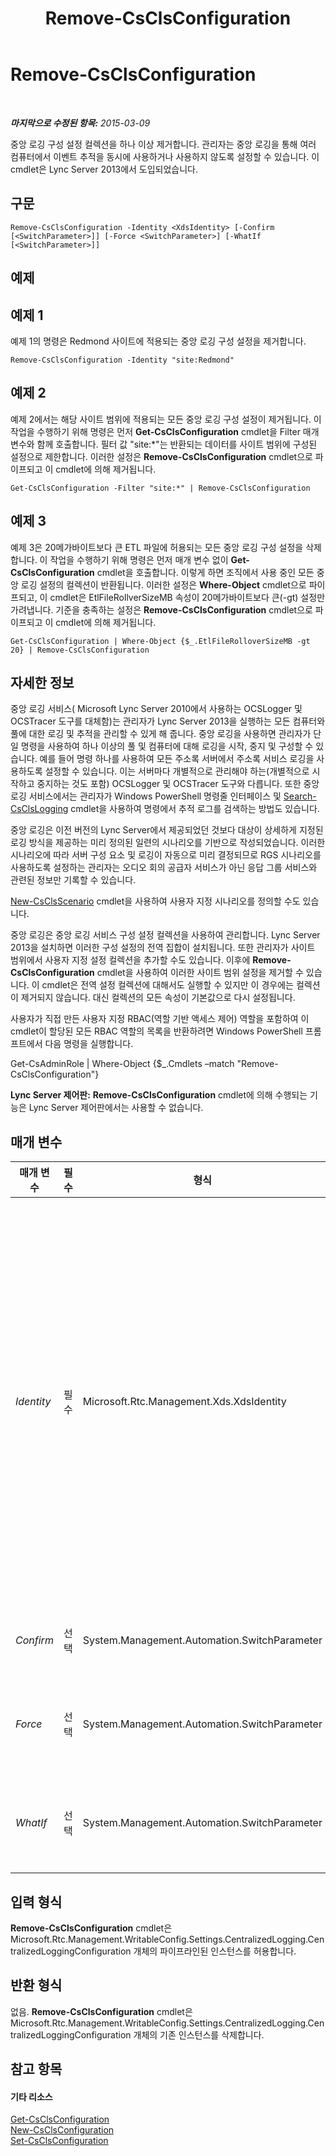 ﻿---
title: Remove-CsClsConfiguration
TOCTitle: Remove-CsClsConfiguration
ms:assetid: f10005f4-ae5c-4d9e-800f-48183b5182be
ms:mtpsurl: https://technet.microsoft.com/ko-kr/library/JJ619191(v=OCS.15)
ms:contentKeyID: 49305481
ms.date: 08/24/2015
mtps_version: v=OCS.15
ms.translationtype: HT
---

# Remove-CsClsConfiguration

 

_**마지막으로 수정된 항목:** 2015-03-09_

중앙 로깅 구성 설정 컬렉션을 하나 이상 제거합니다. 관리자는 중앙 로깅을 통해 여러 컴퓨터에서 이벤트 추적을 동시에 사용하거나 사용하지 않도록 설정할 수 있습니다. 이 cmdlet은 Lync Server 2013에서 도입되었습니다.

## 구문

    Remove-CsClsConfiguration -Identity <XdsIdentity> [-Confirm [<SwitchParameter>]] [-Force <SwitchParameter>] [-WhatIf [<SwitchParameter>]]

## 예제

## 예제 1

예제 1의 명령은 Redmond 사이트에 적용되는 중앙 로깅 구성 설정을 제거합니다.

    Remove-CsClsConfiguration -Identity "site:Redmond"

## 예제 2

예제 2에서는 해당 사이트 범위에 적용되는 모든 중앙 로깅 구성 설정이 제거됩니다. 이 작업을 수행하기 위해 명령은 먼저 **Get-CsClsConfiguration** cmdlet을 Filter 매개 변수와 함께 호출합니다. 필터 값 "site:\*"는 반환되는 데이터를 사이트 범위에 구성된 설정으로 제한합니다. 이러한 설정은 **Remove-CsClsConfiguration** cmdlet으로 파이프되고 이 cmdlet에 의해 제거됩니다.

    Get-CsClsConfiguration -Filter "site:*" | Remove-CsClsConfiguration

## 예제 3

예제 3은 20메가바이트보다 큰 ETL 파일에 허용되는 모든 중앙 로깅 구성 설정을 삭제합니다. 이 작업을 수행하기 위해 명령은 먼저 매개 변수 없이 **Get-CsClsConfiguration** cmdlet을 호출합니다. 이렇게 하면 조직에서 사용 중인 모든 중앙 로깅 설정의 컬렉션이 반환됩니다. 이러한 설정은 **Where-Object** cmdlet으로 파이프되고, 이 cmdlet은 EtlFileRollverSizeMB 속성이 20메가바이트보다 큰(-gt) 설정만 가려냅니다. 기준을 충족하는 설정은 **Remove-CsClsConfiguration** cmdlet으로 파이프되고 이 cmdlet에 의해 제거됩니다.

    Get-CsClsConfiguration | Where-Object {$_.EtlFileRolloverSizeMB -gt 20} | Remove-CsClsConfiguration

## 자세한 정보

중앙 로깅 서비스( Microsoft Lync Server 2010에서 사용하는 OCSLogger 및 OCSTracer 도구를 대체함)는 관리자가 Lync Server 2013을 실행하는 모든 컴퓨터와 풀에 대한 로깅 및 추적을 관리할 수 있게 해 줍니다. 중앙 로깅을 사용하면 관리자가 단일 명령을 사용하여 하나 이상의 풀 및 컴퓨터에 대해 로깅을 시작, 중지 및 구성할 수 있습니다. 예를 들어 명령 하나를 사용하여 모든 주소록 서버에서 주소록 서비스 로깅을 사용하도록 설정할 수 있습니다. 이는 서버마다 개별적으로 관리해야 하는(개별적으로 시작하고 중지하는 것도 포함) OCSLogger 및 OCSTracer 도구와 다릅니다. 또한 중앙 로깅 서비스에서는 관리자가 Windows PowerShell 명령줄 인터페이스 및 [Search-CsClsLogging](search-csclslogging.md) cmdlet을 사용하여 명령에서 추적 로그를 검색하는 방법도 있습니다.

중앙 로깅은 이전 버전의 Lync Server에서 제공되었던 것보다 대상이 상세하게 지정된 로깅 방식을 제공하는 미리 정의된 일련의 시나리오를 기반으로 작성되었습니다. 이러한 시나리오에 따라 서버 구성 요소 및 로깅이 자동으로 미리 결정되므로 RGS 시나리오를 사용하도록 설정하는 관리자는 오디오 회의 공급자 서비스가 아닌 응답 그룹 서비스와 관련된 정보만 기록할 수 있습니다.

[New-CsClsScenario](new-csclsscenario.md) cmdlet을 사용하여 사용자 지정 시나리오를 정의할 수도 있습니다.

중앙 로깅은 중앙 로깅 서비스 구성 설정 컬렉션을 사용하여 관리합니다. Lync Server 2013을 설치하면 이러한 구성 설정의 전역 집합이 설치됩니다. 또한 관리자가 사이트 범위에서 사용자 지정 설정 컬렉션을 추가할 수도 있습니다. 이후에 **Remove-CsClsConfiguration** cmdlet을 사용하여 이러한 사이트 범위 설정을 제거할 수 있습니다. 이 cmdlet은 전역 설정 컬렉션에 대해서도 실행할 수 있지만 이 경우에는 컬렉션이 제거되지 않습니다. 대신 컬렉션의 모든 속성이 기본값으로 다시 설정됩니다.

사용자가 직접 만든 사용자 지정 RBAC(역할 기반 액세스 제어) 역할을 포함하여 이 cmdlet이 할당된 모든 RBAC 역할의 목록을 반환하려면 Windows PowerShell 프롬프트에서 다음 명령을 실행합니다.

Get-CsAdminRole | Where-Object {$\_.Cmdlets –match "Remove-CsClsConfiguration"}

**Lync Server 제어판:** **Remove-CsClsConfiguration** cmdlet에 의해 수행되는 기능은 Lync Server 제어판에서는 사용할 수 없습니다.

## 매개 변수


<table>
<colgroup>
<col style="width: 25%" />
<col style="width: 25%" />
<col style="width: 25%" />
<col style="width: 25%" />
</colgroup>
<thead>
<tr class="header">
<th>매개 변수</th>
<th>필수</th>
<th>형식</th>
<th>설명</th>
</tr>
</thead>
<tbody>
<tr class="odd">
<td><p><em>Identity</em></p></td>
<td><p>필수</p></td>
<td><p>Microsoft.Rtc.Management.Xds.XdsIdentity</p></td>
<td><p>제거할 중앙 로깅 구성 설정 컬렉션의 고유 ID입니다. 전역 설정을 제거하려면 다음 구문을 사용합니다.</p>
<p>-Identity &quot;global&quot;</p>
<p>전역 정책은 제거할 수 없습니다. 대신 모든 정책 속성이 기본값으로 재설정됩니다.</p>
<p>사이트 범위에서 구성된 컬렉션을 제거하려면 다음과 같은 구문을 사용합니다.</p>
<p>-Identity &quot;site:Redmond&quot;</p>
<p>ID를 지정할 때는 와일드카드를 사용할 수 없습니다.</p></td>
</tr>
<tr class="even">
<td><p><em>Confirm</em></p></td>
<td><p>선택</p></td>
<td><p>System.Management.Automation.SwitchParameter</p></td>
<td><p>명령을 실행하기 전에 확인 메시지를 표시합니다.</p></td>
</tr>
<tr class="odd">
<td><p><em>Force</em></p></td>
<td><p>선택</p></td>
<td><p>System.Management.Automation.SwitchParameter</p></td>
<td><p>명령을 실행할 때 발생할 수 있는 심각하지 않은 오류 메시지를 표시하지 않습니다.</p></td>
</tr>
<tr class="even">
<td><p><em>WhatIf</em></p></td>
<td><p>선택</p></td>
<td><p>System.Management.Automation.SwitchParameter</p></td>
<td><p>명령을 실제로 실행하지 않고도 명령이 실행될 경우 발생할 수 있는 현상을 설명합니다.</p></td>
</tr>
</tbody>
</table>


## 입력 형식

**Remove-CsClsConfiguration** cmdlet은 Microsoft.Rtc.Management.WritableConfig.Settings.CentralizedLogging.CentralizedLoggingConfiguration 개체의 파이프라인된 인스턴스를 허용합니다.

## 반환 형식

없음. **Remove-CsClsConfiguration** cmdlet은 Microsoft.Rtc.Management.WritableConfig.Settings.CentralizedLogging.CentralizedLoggingConfiguration 개체의 기존 인스턴스를 삭제합니다.

## 참고 항목

#### 기타 리소스

[Get-CsClsConfiguration](get-csclsconfiguration.md)  
[New-CsClsConfiguration](new-csclsconfiguration.md)  
[Set-CsClsConfiguration](set-csclsconfiguration.md)

